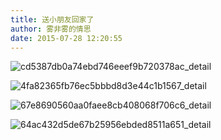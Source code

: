 ```yaml
---
title: 送小朋友回家了
author: 雾非雾的情思
date: 2015-07-28 12:20:55
---
```

![cd5387db0a74ebd746eeef9b720378ac_detail][]

![4fa82365fb76ec5bbbd8d3e44c1b1567_detail][]

![67e8690560aa0faee8cb408068f706c6_detail][]

![64ac432d5de67b25956ebded8511a651_detail][]


[cd5387db0a74ebd746eeef9b720378ac_detail]: https://file.mspring.org/images/blog/cd5387db0a74ebd746eeef9b720378ac!detail
[4fa82365fb76ec5bbbd8d3e44c1b1567_detail]: https://file.mspring.org/images/blog/4fa82365fb76ec5bbbd8d3e44c1b1567!detail
[67e8690560aa0faee8cb408068f706c6_detail]: https://file.mspring.org/images/blog/67e8690560aa0faee8cb408068f706c6!detail
[64ac432d5de67b25956ebded8511a651_detail]: https://file.mspring.org/images/blog/64ac432d5de67b25956ebded8511a651!detail
